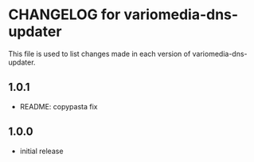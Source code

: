 # CHANGELOG for variomedia-dns-updater

This file is used to list changes made in each version of variomedia-dns-updater.

## 1.0.1

* README: copypasta fix

## 1.0.0

* initial release
